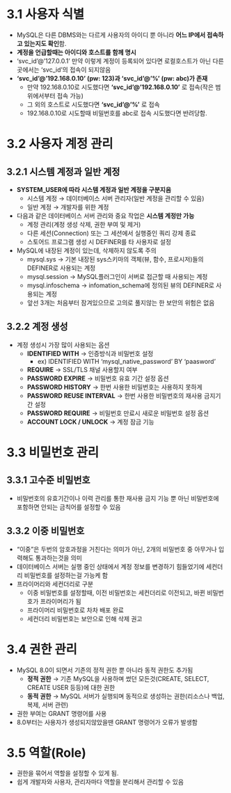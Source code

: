 # 3.1 사용자 식별

-   MySQL은 다른 DBMS와는 다르게 사용자의 아이디 뿐 아니라 **어느 IP에서 접속하고 있는지도 확인**함.
-   **계정을 언급할때는 아이디와 호스트를 함께 명시**
-   ‘svc_id’@’127.0.0.1’ 만약 이렇게 계정이 등록되어 있다면 로컬호스트가 아닌 다른곳에서는 ‘svc_id’의 접속이 되지않음
-   **‘svc_id’@’192.168.0.10’ (pw: 123)과 ‘svc_id’@’%’ (pw: abc)가 존재**
    -   만약 192.168.0.10로 시도했다면 **‘svc_id’@’192.168.0.10’** 로 접속(작은 범위에서부터 접속 가능)
    -   그 외의 호스트로 시도했다면 **‘svc_id’@’%’** 로 접속
    -   192.168.0.10로 시도할때 비밀번호를 abc로 접속 시도했다면 반려당함.


# 3.2 사용자 계정 관리

## 3.2.1 시스템 계정과 일반 계정

-   **SYSTEM_USER에 따라 시스템 계정과 일반 계정을 구분지음**
    -   시스템 계정 → 데이터베이스 서버 관리자(일반 계정을 관리할 수 있음)
    -   일반 계정 → 개발자를 위한 계정
-   다음과 같은 데이터베이스 서버 관리와 중요 작업은 **시스템 계정만 가능**
    -   계정 관리(계정 생성 삭제, 권한 부여 및 제거)
    -   다른 세션(Connection) 또는 그 세션에서 실행중인 쿼리 강제 종료
    -   스토어드 프로그램 생성 시 DEFINER를 타 사용자로 설정
-   MySQL에 내장된 계정이 있는데, 삭제하지 않도록 주의
    -   mysql.sys → 기본 내장된 sys스키마의 객체(뷰, 함수, 프로시저)들의 DEFINER로 사용되는 계정
    -   mysql.session → MySQL플러그인이 서버로 접근할 때 사용되는 계정
    -   mysql.infoschema → infomation_schema에 정의된 뷰의 DEFINER로 사용되는 계정
    -   앞선 3개는 처음부터 잠겨있으므로 고의로 풀지않는 한 보안의 위험은 없음

## 3.2.2 계정 생성

-   계정 생성시 가장 많이 사용되는 옵션
    -   **IDENTIFIED WITH** → 인증방식과 비밀번호 설정
        -   ex) IDENTIFIED WITH ‘mysql_native_password’ BY ‘paasword’
    -   **REQUIRE** → SSL/TLS 채널 사용할지 여부
    -   **PASSWORD EXPIRE** → 비밀번호 유효 기간 설정 옵션
    -   **PASSWORD HISTORY** → 한번 사용한 비밀번호는 사용하지 못하게
    -   **PASSWORD REUSE INTERVAL** → 한번 사용한 비밀번호의 재사용 금지기간 설정
    -   **PASSWORD REQUIRE** → 비밀번호 만료시 새로운 비밀번호 설정 옵션
    -   **ACCOUNT LOCK / UNLOCK** → 계정 잠금 기능



# 3.3 비밀번호 관리

## 3.3.1 고수준 비밀번호

-   비밀번호의 유효기간이나 이력 관리를 통한 재사용 금지 기능 뿐 아닌 비밀번호에 포함하면 안되는 금칙어를 설정할 수 있음

## 3.3.2 이중 비밀번호

-   “이중”은 두번의 암호과정을 거친다는 의미가 아닌, 2개의 비밀번호 중 아무거나 입력해도 통과하는것을 의미
-   데이터베이스 서버는 실행 중인 상태에서 계정 정보를 변경하기 힘들었기에 세컨더리 비밀번호를 설정하는걸 가능케 함
-   프라이머리와 세컨더리로 구분
    -   이중 비밀번호를 설정할때, 이전 비밀번호는 세컨더리로 이전되고, 바뀐 비밀번호가 프라이머리가 됨
    -   프라이머리 비밀번호로 차차 배포 완료
    -   세컨더리 비밀번호는 보안으로 인해 삭제 권고



# 3.4 권한 관리

-   MySQL 8.0이 되면서 기존의 정적 권한 뿐 아니라 동적 권한도 추가됨
    -   **정적 권한** → 기존 MySQL을 사용하며 썼던 모든것(CREATE, SELECT, CREATE USER 등등)에 대한 권한
    -   **동적 권한** → MySQL 서버가 실행되며 동적으로 생성하는 권한(리소스나 백업, 복제, 서버 관련)
-   권한 부여는 GRANT 명령어를 사용
-   8.0부터는 사용자가 생성되지않았을땐 GRANT 명령어가 오류가 발생함



# 3.5 역할(Role)

-   권한을 묶어서 역할을 설정할 수 있게 됨.
-   쉽게 개발자와 사용자, 관리자마다 역할을 분리해서 관리할 수 있음
